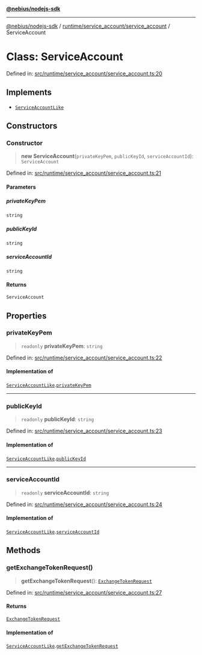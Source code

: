 [**@nebius/nodejs-sdk**](../../../../README.md)

***

[@nebius/nodejs-sdk](../../../../README.md) / [runtime/service\_account/service\_account](../README.md) / ServiceAccount

# Class: ServiceAccount

Defined in: [src/runtime/service\_account/service\_account.ts:20](https://github.com/nebius/nodejs-sdk/blob/2ec552fb564ad8fdbf78c4eb6e73ce9101501e8a/src/runtime/service_account/service_account.ts#L20)

## Implements

- [`ServiceAccountLike`](../interfaces/ServiceAccountLike.md)

## Constructors

### Constructor

> **new ServiceAccount**(`privateKeyPem`, `publicKeyId`, `serviceAccountId`): `ServiceAccount`

Defined in: [src/runtime/service\_account/service\_account.ts:21](https://github.com/nebius/nodejs-sdk/blob/2ec552fb564ad8fdbf78c4eb6e73ce9101501e8a/src/runtime/service_account/service_account.ts#L21)

#### Parameters

##### privateKeyPem

`string`

##### publicKeyId

`string`

##### serviceAccountId

`string`

#### Returns

`ServiceAccount`

## Properties

### privateKeyPem

> `readonly` **privateKeyPem**: `string`

Defined in: [src/runtime/service\_account/service\_account.ts:22](https://github.com/nebius/nodejs-sdk/blob/2ec552fb564ad8fdbf78c4eb6e73ce9101501e8a/src/runtime/service_account/service_account.ts#L22)

#### Implementation of

[`ServiceAccountLike`](../interfaces/ServiceAccountLike.md).[`privateKeyPem`](../interfaces/ServiceAccountLike.md#privatekeypem)

***

### publicKeyId

> `readonly` **publicKeyId**: `string`

Defined in: [src/runtime/service\_account/service\_account.ts:23](https://github.com/nebius/nodejs-sdk/blob/2ec552fb564ad8fdbf78c4eb6e73ce9101501e8a/src/runtime/service_account/service_account.ts#L23)

#### Implementation of

[`ServiceAccountLike`](../interfaces/ServiceAccountLike.md).[`publicKeyId`](../interfaces/ServiceAccountLike.md#publickeyid)

***

### serviceAccountId

> `readonly` **serviceAccountId**: `string`

Defined in: [src/runtime/service\_account/service\_account.ts:24](https://github.com/nebius/nodejs-sdk/blob/2ec552fb564ad8fdbf78c4eb6e73ce9101501e8a/src/runtime/service_account/service_account.ts#L24)

#### Implementation of

[`ServiceAccountLike`](../interfaces/ServiceAccountLike.md).[`serviceAccountId`](../interfaces/ServiceAccountLike.md#serviceaccountid)

## Methods

### getExchangeTokenRequest()

> **getExchangeTokenRequest**(): [`ExchangeTokenRequest`](../../../../generated/nebius/iam/v1/interfaces/ExchangeTokenRequest.md)

Defined in: [src/runtime/service\_account/service\_account.ts:27](https://github.com/nebius/nodejs-sdk/blob/2ec552fb564ad8fdbf78c4eb6e73ce9101501e8a/src/runtime/service_account/service_account.ts#L27)

#### Returns

[`ExchangeTokenRequest`](../../../../generated/nebius/iam/v1/interfaces/ExchangeTokenRequest.md)

#### Implementation of

[`ServiceAccountLike`](../interfaces/ServiceAccountLike.md).[`getExchangeTokenRequest`](../interfaces/ServiceAccountLike.md#getexchangetokenrequest)
